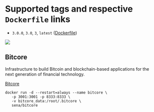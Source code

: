 # Supported tags and respective `Dockerfile` links
* `3.0.0`, `3.0`, `3`, `latest` ([Dockerfile])

[![](https://imagelayers.io/badge/sena/bitcore:latest.svg)](https://imagelayers.io/?images=sena/bitcore:latest 'Get your own badge on imagelayers.io')

## Bitcore
Infrastructure to build Bitcoin and blockchain-based applications for the next generation of financial technology.

[Bitcore]

```
docker run -d --restart=always --name bitcore \
   -p 3001:3001 -p 8333:8333 \
   -v bitcore_data:/root/.bitcore \
   sena/bitcore
```

[Dockerfile]: <https://github.com/sena/bitcore/Dockerfile>
[Bitcore]: <https://github.com/bitpay/bitcore>

